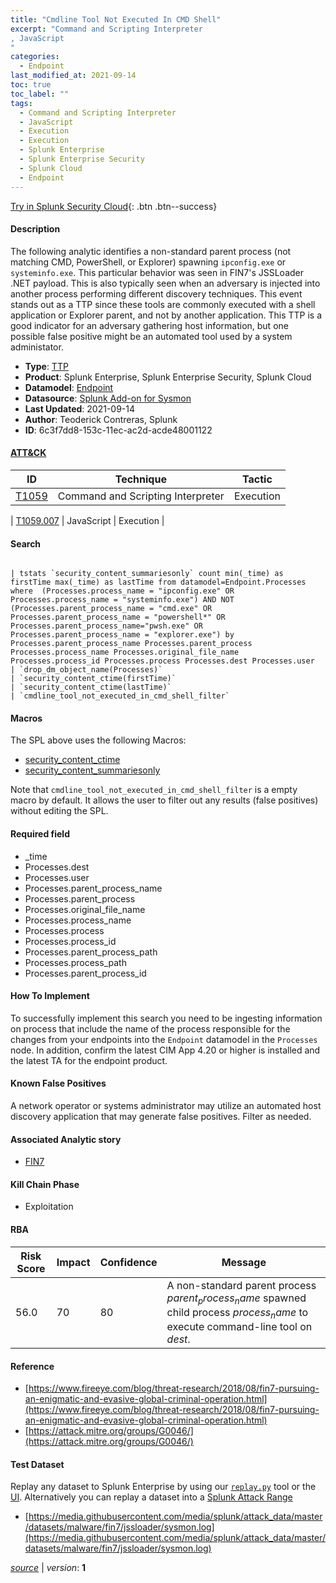 ```yaml
---
title: "Cmdline Tool Not Executed In CMD Shell"
excerpt: "Command and Scripting Interpreter
, JavaScript
"
categories:
  - Endpoint
last_modified_at: 2021-09-14
toc: true
toc_label: ""
tags:
  - Command and Scripting Interpreter
  - JavaScript
  - Execution
  - Execution
  - Splunk Enterprise
  - Splunk Enterprise Security
  - Splunk Cloud
  - Endpoint
---
```




[Try in Splunk Security Cloud](https://www.splunk.com/en_splunk_app_enrichmentus/cyber-security.html){: .btn .btn--success}

#### Description

The following analytic identifies a non-standard parent process (not matching CMD, PowerShell, or Explorer) spawning `ipconfig.exe` or `systeminfo.exe`. This particular behavior was seen in FIN7's JSSLoader .NET payload. This is also typically seen when an adversary is injected into another process performing different discovery techniques. This event stands out as a TTP since these tools are commonly executed with a shell application or Explorer parent, and not by another application. This TTP is a good indicator for an adversary gathering host information, but one possible false positive might be an automated tool used by a system administator.

- **Type**: [TTP](https://github.com/splunk/security_content/wiki/object-Analytic-Types)
- **Product**: Splunk Enterprise, Splunk Enterprise Security, Splunk Cloud
- **Datamodel**: [Endpoint](https://docs.splunk.com/Documentation/CIM/latest/User/Endpoint)
- **Datasource**: [Splunk Add-on for Sysmon](https://splunkbase.splunk.com/app/5709)
- **Last Updated**: 2021-09-14
- **Author**: Teoderick Contreras, Splunk
- **ID**: 6c3f7dd8-153c-11ec-ac2d-acde48001122


#### [ATT&CK](https://attack.mitre.org/)

| ID             | Technique        |  Tactic             |
| -------------- | ---------------- |-------------------- |
| [T1059](https://attack.mitre.org/techniques/T1059/) | Command and Scripting Interpreter | Execution |

| [T1059.007](https://attack.mitre.org/techniques/T1059/007/) | JavaScript | Execution |

#### Search

```

| tstats `security_content_summariesonly` count min(_time) as firstTime max(_time) as lastTime from datamodel=Endpoint.Processes where  (Processes.process_name = "ipconfig.exe" OR Processes.process_name = "systeminfo.exe") AND NOT (Processes.parent_process_name = "cmd.exe" OR Processes.parent_process_name = "powershell*" OR Processes.parent_process_name="pwsh.exe" OR Processes.parent_process_name = "explorer.exe") by Processes.parent_process_name Processes.parent_process Processes.process_name Processes.original_file_name Processes.process_id Processes.process Processes.dest Processes.user 
| `drop_dm_object_name(Processes)` 
| `security_content_ctime(firstTime)` 
| `security_content_ctime(lastTime)` 
| `cmdline_tool_not_executed_in_cmd_shell_filter`
```

#### Macros
The SPL above uses the following Macros:
* [security_content_ctime](https://github.com/splunk/security_content/blob/develop/macros/security_content_ctime.yml)
* [security_content_summariesonly](https://github.com/splunk/security_content/blob/develop/macros/security_content_summariesonly.yml)

Note that `cmdline_tool_not_executed_in_cmd_shell_filter` is a empty macro by default. It allows the user to filter out any results (false positives) without editing the SPL.

#### Required field
* _time
* Processes.dest
* Processes.user
* Processes.parent_process_name
* Processes.parent_process
* Processes.original_file_name
* Processes.process_name
* Processes.process
* Processes.process_id
* Processes.parent_process_path
* Processes.process_path
* Processes.parent_process_id


#### How To Implement
To successfully implement this search you need to be ingesting information on process that include the name of the process responsible for the changes from your endpoints into the `Endpoint` datamodel in the `Processes` node. In addition, confirm the latest CIM App 4.20 or higher is installed and the latest TA for the endpoint product.

#### Known False Positives
A network operator or systems administrator may utilize an automated host discovery application that may generate false positives. Filter as needed.

#### Associated Analytic story
* [FIN7](/stories/fin7)


#### Kill Chain Phase
* Exploitation



#### RBA

| Risk Score  | Impact      | Confidence   | Message      |
| ----------- | ----------- |--------------|--------------|
| 56.0 | 70 | 80 | A non-standard parent process $parent_process_name$ spawned child process $process_name$ to execute command-line tool on $dest$. |




#### Reference

* [https://www.fireeye.com/blog/threat-research/2018/08/fin7-pursuing-an-enigmatic-and-evasive-global-criminal-operation.html](https://www.fireeye.com/blog/threat-research/2018/08/fin7-pursuing-an-enigmatic-and-evasive-global-criminal-operation.html)
* [https://attack.mitre.org/groups/G0046/](https://attack.mitre.org/groups/G0046/)



#### Test Dataset
Replay any dataset to Splunk Enterprise by using our [`replay.py`](https://github.com/splunk/attack_data#using-replaypy) tool or the [UI](https://github.com/splunk/attack_data#using-ui).
Alternatively you can replay a dataset into a [Splunk Attack Range](https://github.com/splunk/attack_range#replay-dumps-into-attack-range-splunk-server)


* [https://media.githubusercontent.com/media/splunk/attack_data/master/datasets/malware/fin7/jssloader/sysmon.log](https://media.githubusercontent.com/media/splunk/attack_data/master/datasets/malware/fin7/jssloader/sysmon.log)



[*source*](https://github.com/splunk/security_content/tree/develop/detections/endpoint/cmdline_tool_not_executed_in_cmd_shell.yml) \| *version*: **1**